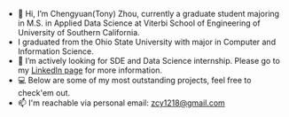 - 👋 Hi, I’m Chengyuan(Tony) Zhou, currently a graduate student majoring in M.S. in Applied Data Science at Viterbi School of Engineering of University of Southern California. 
- I graduated from the Ohio State University with major in Computer and Information Science.
- 👀 I’m actively looking for SDE and Data Science internship. Please go to my [LinkedIn page](https://www.linkedin.com/in/chengyuan-tony-zhou-3559b4136/) for more information.
- 💻 Below are some of my most outstanding projects, feel free to check'em out.
- 📫 I'm reachable via personal email: zcy1218@gmail.com

<!---
artisan1218/artisan1218 is a ✨ special ✨ repository because its `README.md` (this file) appears on your GitHub profile.
You can click the Preview link to take a look at your changes.
--->
